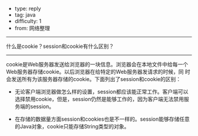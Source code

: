 - type: reply
- tag: java
- difficulty:  1
- from: 网络整理

--------

什么是cookie？session和cookie有什么区别？

---------

cookie是Web服务器发送给浏览器的一块信息。浏览器会在本地文件中给每一个Web服务器存储cookie。以后浏览器在给特定的Web服务器发请求的时候，同
时会发送所有为该服务器存储的cookie。下面列出了session和cookie的区别：

  * 无论客户端浏览器做怎么样的设置，session都应该能正常工作。客户端可以选择禁用cookie，但是，session仍然是能够工作的，因为客户端无法禁用服务端的session。

  * 在存储的数据量方面session和cookies也是不一样的。session能够存储任意的Java对象，cookie只能存储String类型的对象。

